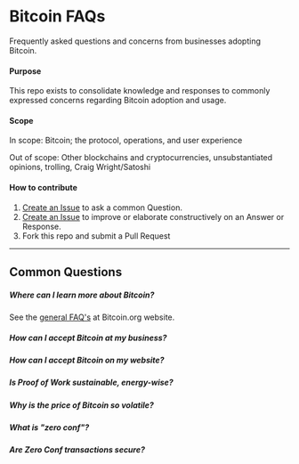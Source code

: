 # Bitcoin FAQs

Frequently asked questions and concerns from businesses adopting Bitcoin.

#### Purpose

This repo exists to consolidate knowledge and responses
to commonly expressed concerns regarding Bitcoin adoption and usage.

#### Scope

In scope: Bitcoin; the protocol, operations, and user experience

Out of scope: Other blockchains and cryptocurrencies, unsubstantiated opinions, trolling, Craig Wright/Satoshi

#### How to contribute

1. [Create an Issue](https://github.com/afomi/bitcoin-faqs/issues) to ask a common Question.
1. [Create an Issue](https://github.com/afomi/bitcoin-faqs/issues) to improve or elaborate constructively on an Answer or Response.
1. Fork this repo and submit a Pull Request

---

## Common Questions

##### Where can I learn more about Bitcoin?

See the [general FAQ's](https://bitcoin.org/en/faq) at Bitcoin.org website.

##### How can I accept Bitcoin at my business?

##### How can I accept Bitcoin on my website?

##### Is Proof of Work sustainable, energy-wise?

##### Why is the price of Bitcoin so volatile?

##### What is "zero conf"?

##### Are Zero Conf transactions secure?
